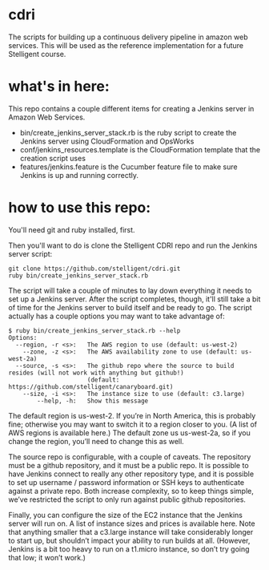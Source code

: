 cdri
====

The scripts for building up a continuous delivery pipeline in amazon web services. This will be used as the reference implementation for a future Stelligent course.

what's in here:
====
This repo contains a couple different items for creating a Jenkins server in Amazon Web Services.
* bin/create_jenkins_server_stack.rb is the ruby script to create the Jenkins server using CloudFormation and OpsWorks
* conf/jenkins_resources.template is the CloudFormation template that the creation script uses
* features/jenkins.feature is the Cucumber feature file to make sure Jenkins is up and running correctly.

how to use this repo:
====
You'll need git and ruby installed, first.

Then you'll want to do is clone the Stelligent CDRI repo and run the Jenkins server script:

    git clone https://github.com/stelligent/cdri.git
    ruby bin/create_jenkins_server_stack.rb 

The script will take a couple of minutes to lay down everything it needs to set up a Jenkins server. After the script completes, though, it'll still take a bit of time for the Jenkins server to build itself and be ready to go. 
The script actually has a couple options you may want to take advantage of:

    $ ruby bin/create_jenkins_server_stack.rb --help
    Options:
      --region, -r <s>:   The AWS region to use (default: us-west-2)
        --zone, -z <s>:   The AWS availability zone to use (default: us-west-2a)
      --source, -s <s>:   The github repo where the source to build resides (will not work with anything but github!)
                          (default: https://github.com/stelligent/canaryboard.git)
        --size, -i <s>:   The instance size to use (default: c3.large)
            --help, -h:   Show this message
            
The default region is us-west-2. If you’re in North America, this is probably fine; otherwise you may want to switch it to a region closer to you. (A list of AWS regions is available here.) The default zone us us-west-2a, so if you change the region, you’ll need to change this as well.

The source repo is configurable, with a couple of caveats. The repository must be a github repository, and it must be a public repo. It is possible to have Jenkins connect to really any other repository type, and it is possible to set up username / password information or SSH keys to authenticate against a private repo. Both increase complexity, so to keep things simple, we’ve restricted the script to only run against public github repositories.

Finally, you can configure the size of the EC2 instance that the Jenkins server will run on. A list of instance sizes and prices is available here. Note that anything smaller that a c3.large instance will take considerably longer to start up, but shouldn’t impact your ability to run builds at all. (However, Jenkins is a bit too heavy to run on a t1.micro instance, so don’t try going that low; it won’t work.) 
